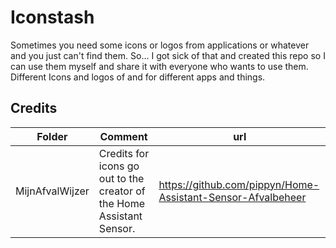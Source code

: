 # Iconstash
Sometimes you need some icons or logos from applications or whatever and you just can't find them.
So... I got sick of that and created this repo so I can use them myself and share it with everyone who wants to use them.
Different Icons and logos of and for different apps and things.

## Credits

Folder|Comment|url
-|-|-
MijnAfvalWijzer|Credits for icons go out to the creator of the Home Assistant Sensor.|https://github.com/pippyn/Home-Assistant-Sensor-Afvalbeheer
